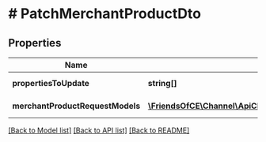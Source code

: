 # # PatchMerchantProductDto

## Properties

Name | Type | Description | Notes
------------ | ------------- | ------------- | -------------
**propertiesToUpdate** | **string[]** | Fields to update | [optional]
**merchantProductRequestModels** | [**\FriendsOfCE\Channel\ApiClient\Model\MerchantProductRequest[]**](MerchantProductRequest.md) | Products to be updated | [optional]

[[Back to Model list]](../../README.md#models) [[Back to API list]](../../README.md#endpoints) [[Back to README]](../../README.md)
